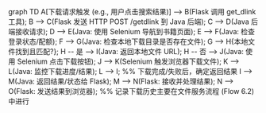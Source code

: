 graph TD
    A[下载请求触发 (e.g., 用户点击搜索结果)] --> B(Flask 调用 get_dlink 工具);
    B --> C(Flask 发送 HTTP POST /getdlink 到 Java 后端);
    C --> D(Java 后端接收请求);
    D --> E(Java: 使用 Selenium 导航到书籍页面);
    E --> F(Java: 检查登录状态/配额);
    F --> G(Java: 检查本地下载目录是否存在文件);
    G --> H{本地文件找到且匹配?};
    H -- 是 --> I(Java: 返回本地文件 URL);
    H -- 否 --> J(Java: 使用 Selenium 点击下载按钮);
    J --> K(Selenium 触发浏览器下载文件);
    K --> L(Java: 监控下载进度/结果);
    L --> I; %% 下载完成/失败后，确定返回结果
    I --> M(Java: 返回结果/状态给 Flask);
    M --> N(Flask: 接收并处理结果);
    N --> O(Flask: 发送结果到浏览器);
    %% 记录下载历史主要在文件服务流程 (Flow 6.2) 中进行
